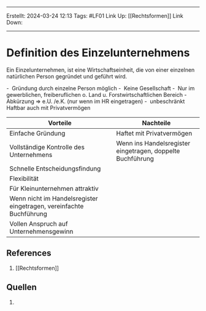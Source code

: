 
--- 
Erstellt: 2024-03-24    12:13 
Tags: #LF01
Link Up: [[Rechtsformen]]
Link Down:

--- 
# Definition des Einzelunternehmens
Ein Einzelunternehmen, ist eine Wirtschaftseinheit, die von einer einzelnen natürlichen Person gegründet und geführt wird.

-  Gründung durch einzelne Person möglich
-  Keine Gesellschaft
-  Nur im gewerblichen, freiberuflichen o. Land u. Forstwirtschaftlichen Bereich
-  Abkürzung => e.U. /e.K. (nur wenn im HR eingetragen)
-  unbeschränkt Haftbar auch mit Privatvermögen


| Vorteile                                                            | Nachteile                                                  |
| ------------------------------------------------------------------- | ---------------------------------------------------------- |
| Einfache Gründung                                                   | Haftet mit Privatvermögen                                  |
| Vollständige Kontrolle des Unternehmens                             | Wenn ins Handelsregister eingetragen, doppelte Buchführung |
| Schnelle Entscheidungsfindung                                       |                                                            |
| Flexibilität                                                        |                                                            |
| Für Kleinunternehmen attraktiv                                      |                                                            |
| Wenn nicht im Handelsregister eingetragen, vereinfachte Buchführung |                                                            |
| Vollen Anspruch auf Unternehmensgewinn                              |                                                            |

## References
1. [[Rechtsformen]]

## Quellen
1. 